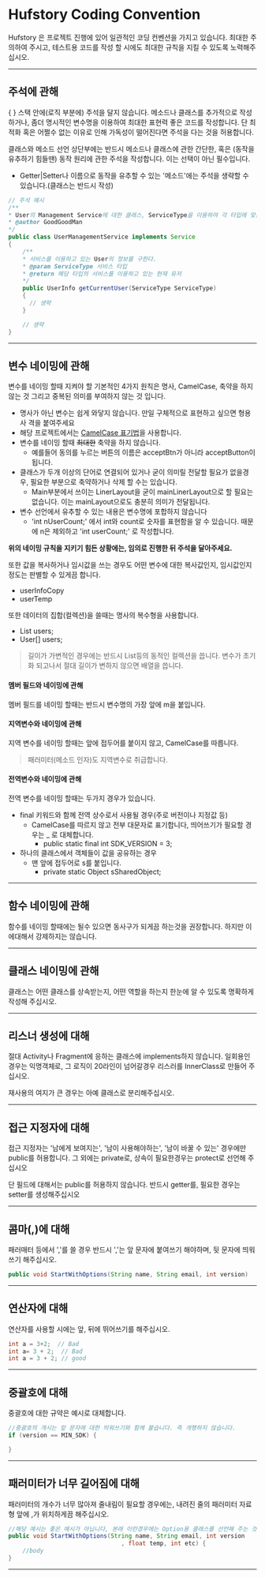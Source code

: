 # Hufstory Coding Convention

Hufstory 은 프로젝트 진행에 있어 일관적인 코딩 컨벤션을 가지고 있습니다.
최대한 주의하여 주시고, 테스트용 코드를 작성 할 시에도 최대한 규칙을 지킬 수 있도록 노력해주십시오.

----

## 주석에 관해
{ } 스택 안에(로직 부분에) 주석을 달지 않습니다. 메소드나 클래스를 추가적으로 작성하거나, 좀더 명시적인 변수명을 이용하여 최대한 표현력 좋은 코드를 작성합니다. 단 최적화 혹은 어쩔수 없는 이유로 인해 가독성이 떨어진다면 주석을 다는 것을 허용합니다.

클래스와 메소드 선언 상단부에는 반드시 메소드나 클래스에 관한 간단한, 혹은 (동작을 유추하기 힘들땐) 동작 원리에 관한 주석을 작성합니다. 이는 선택이 아닌 필수입니다.
  - Getter|Setter나 이름으로 동작을 유추할 수 있는 '메소드'에는 주석을 생략할 수 있습니다.(클래스는 반드시 작성)
```java
// 주석 예시
/**
* User의 Management Service에 대한 클래스, ServiceType을 이용하여 각 타입에 맞는 Service를 제공한다.
* @author GoodGoodMan
*/
public class UserManagementService implements Service
{
    /**
    * 서비스를 이용하고 있는 User의 정보를 구한다.
    * @param ServiceType 서비스 타입
    * @return 해당 타입의 서비스를 이용하고 있는 현재 유저
    */
    public UserInfo getCurrentUser(ServiceType ServiceType)
    {
      // 생략
    }

    // 생략
}
```
----

## 변수 네이밍에 관해
변수를 네이밍 할때 지켜야 할 기본적인 4가지 원칙은 명사, CamelCase, 축약을 하지 않는 것 그리고 중복된 의미를 부여하지 않는 것 입니다.

- 명사가 아닌 변수는 쉽게 와닿지 않습니다. 만일 구체적으로 표현하고 싶으면 형용사 격을 붙여주세요
- 해당 프로젝트에서는 [CamelCase 표기법](http://zetawiki.com/wiki/%EC%B9%B4%EB%A9%9C%ED%91%9C%EA%B8%B0%EB%B2%95_camelCase,_%ED%8C%8C%EC%8A%A4%EC%B9%BC%ED%91%9C%EA%B8%B0%EB%B2%95_PascalCase#.EC.B9.B4.EB.A9.9C_.ED.91.9C.EA.B8.B0.EB.B2.95)을 사용합니다.
- 변수를 네이밍 할때 ~~최대한~~ 축약을 하지 않습니다.
  - 예를들어 동의를 누르는 버튼의 이름은 acceptBtn가 아니라 acceptButton이 됩니다.
- 클래스가 두개 이상의 단어로 연결되어 있거나 굳이 의미릴 전달할 필요가 없을경우, 필요한 부분으로 축약하거나 삭제 할 수는 있습니다.
  - Main부분에서 쓰이는 LinerLayout을 굳이 mainLinerLayout으로 할 필요는 없습니다. 이는 mainLayout으로도 충분히 의미가 전달됩니다.
- 변수 선언에서 유추할 수 있는 내용은 변수명에 포합하지 않습니다
  - 'int nUserCount;' 에서 int와 count로 숫자를 표현함을 알 수 있습니다. 때문에 n은 제외하고 'int userCount;' 로 작성합니다.

**위의 네이밍 규칙을 지키기 힘든 상황에는, 임의로 진행한 뒤 주석을 달아주세요.**

또한 값을 복사하거나 임시값을 쓰는 경우도 어떤 변수에 대한 복사값인지, 임시값인지 정도는 판별할 수 있게끔 합니다.
- userInfoCopy
- userTemp

또한 데이터의 집합(컬렉션)을 쓸때는 명사의 복수형을 사용합니다.
- List<User> users;
- User[] users;
> 길이가 가변적인 경우에는 반드시 List등의 동적인 컬렉션을 씁니다. 변수가 초기화 되고나서 절대 길이가 변하지 않으면 배열을 씁니다.

#### 멤버 필드와 네이밍에 관해
멤버 필드를 네이밍 할때는 반드시 변수명의 가장 앞에 m을 붙입니다.

#### 지역변수와 네이밍에 관해
지역 변수를 네이밍 할때는 앞에 접두어를 붙이지 않고, CamelCase를 따릅니다.
> 패러미터(메소드 인자)도 지역변수로 취급합니다.

#### 전역변수와 네이밍에 관해
전역 변수를 네이밍 할때는 두가지 경우가 있습니다.
- final 키워드와 함께 전역 상수로서 사용될 경우(주로 버전이나 지정값 등)
  - CamelCase를 따르지 않고 전부 대문자로 표기합니다, 띄어쓰기가 필요할 경우는 _ 로 대체합니다.
    - public static final int SDK_VERSION = 3;
- 하나의 클래스에서 객체들이 값을 공유하는 경우
  - 맨 앞에 접두어로 s를 붙입니다.
    - private static Object sSharedObject;

----

## 함수 네이밍에 관해
함수를 네이밍 할때에는 될수 있으면 동사구가 되게끔 하는것을 권장합니다. 하지만 이에대해서 강제하지는 않습니다.

----

## 클래스 네이밍에 관해
클래스는 어떤 클래스를 상속받는지, 어떤 역할을 하는지 한눈에 알 수 있도록 명확하게 작성해 주십시오.

----

## 리스너 생성에 대해
절대 Activity나 Fragment에 응하는 클래스에 implements하지 않습니다. 일회용인 경우는 익명객체로, 그 로직이 20라인이 넘어갈경우 리스러를 InnerClass로 만들어 주십시오.

재사용의 여지가 큰 경우는 아예 클래스로 분리해주십시오.

----

## 접근 지정자에 대해
접근 지정자는 '남에게 보여지는', '남이 사용해야하는', '남이 바꿀 수 있는' 경우에만 public를 허용합니다. 그 외에는 private로, 상속이 필요한경우는 protect로 선언해 주십시오

단 필드에 대해서는 public를 허용하지 않습니다. 반드시 getter를, 필요한 경우는 setter를 생성해주십시오

----

## 콤마(,)에 대해
패러매터 등에서 ','를 쓸 경우 반드시 ','는  앞 문자에 붙여쓰기 해야하며, 뒷 문자에 띄워쓰기 해주십시오.
```java
public void StartWithOptions(String name, String email, int version)
```

----

## 연산자에 대해
연산자를 사용할 시에는 앞, 뒤에 뛰어쓰기를 해주십시오.
``` java
int a = 3+2;  // Bad
int a= 3 + 2;  // Bad
int a = 3 + 2; // good
```

----

## 중괄호에 대해
중괄호에 대한 규약은 예시로 대체합니다.
``` java
//중괄호의 개시는 앞 문자에 대한 띄워쓰기와 함께 붙습니다. 즉 개행하지 않습니다.
if (version == MIN_SDK) {

}
```

----

## 패러미터가 너무 길어짐에 대해
패러미터의 개수가 너무 많아져 줄내림이 필요할 경우에는, 내려진 줄의 패러미터 자료형 앞에 ,가 위치하게끔 해주십시오.
``` java
//해당 예시는 좋은 예시가 아닙니다, 본래 이런경우에는 Option용 클래스를 선언해 주는 것이 좋습니다.
public void StartWithOptions(String name, String email, int version
                                , float temp, int etc) {
    //body
}
```

----
